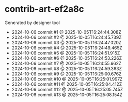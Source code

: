 # contrib-art-ef2a8c
Generated by designer tool
- 2024-10-06 commit #1 @ 2025-10-05T16:24:44.308Z
- 2024-10-06 commit #2 @ 2025-10-05T16:24:45.739Z
- 2024-10-06 commit #3 @ 2025-10-05T16:24:47.020Z
- 2024-10-06 commit #4 @ 2025-10-05T16:24:49.465Z
- 2024-10-06 commit #5 @ 2025-10-05T16:24:51.915Z
- 2024-10-06 commit #6 @ 2025-10-05T16:24:53.226Z
- 2024-10-06 commit #7 @ 2025-10-05T16:24:55.662Z
- 2024-10-06 commit #8 @ 2025-10-05T16:24:59.363Z
- 2024-10-06 commit #9 @ 2025-10-05T16:25:00.676Z
- 2024-10-06 commit #10 @ 2025-10-05T16:25:01.997Z
- 2024-10-06 commit #11 @ 2025-10-05T16:25:04.412Z
- 2024-10-06 commit #12 @ 2025-10-05T16:25:05.745Z
- 2024-10-06 commit #13 @ 2025-10-05T16:25:08.154Z
